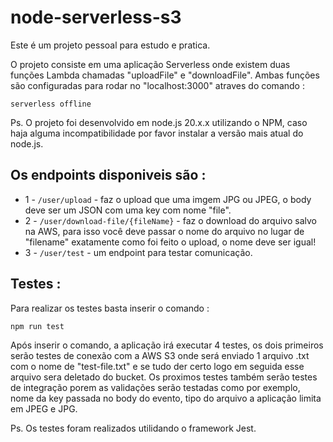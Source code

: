 # node-serverless-s3


Este é um projeto pessoal para estudo e pratica.

 O projeto consiste em uma aplicação Serverless onde existem duas funções Lambda chamadas "uploadFile" e "downloadFile".
 Ambas funções são configuradas para rodar no "localhost:3000" atraves do comando :

```serverless offline```

Ps. O projeto foi desenvolvido em node.js 20.x.x utilizando o NPM, caso haja alguma incompatibilidade por favor instalar a versão mais atual do node.js.

## Os endpoints disponiveis são :

- 1 -  ```/user/upload``` - faz o upload que uma imgem JPG ou JPEG, o body deve ser um JSON com uma key com nome "file".
- 2 -  ```/user/download-file/{fileName}``` - faz o download do arquivo salvo na AWS, para isso você deve passar o nome do arquivo no lugar de "filename" exatamente como foi feito o upload, o nome deve ser igual! 
- 3 - ```/user/test``` - um endpoint para testar comunicação.

## Testes : 

 Para realizar os testes basta inserir o comando : 

 ```npm run test```

Após inserir o comando, a aplicação irá executar 4 testes, os dois primeiros serão testes de conexão com a AWS S3 onde será enviado 1 arquivo .txt com o nome de "test-file.txt" e se tudo der certo logo em seguida esse arquivo sera deletado do bucket. Os proximos testes também serão testes de integração porem as validações serão testadas como por exemplo, nome da key passada no body do evento, tipo do arquivo a aplicação limita em JPEG e JPG.

Ps. Os testes foram realizados utilidando o framework Jest.
